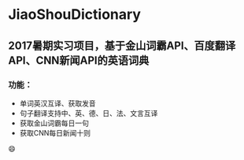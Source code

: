 # JiaoShouDictionary
2017暑期实习项目，基于金山词霸API、百度翻译API、CNN新闻API的英语词典
---
### 功能：
* 单词英汉互译、获取发音
* 句子翻译支持中、英、德、日、法、文言互译
* 获取金山词霸每日一句
* 获取CNN每日新闻十则

:smile:
